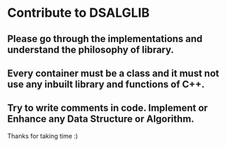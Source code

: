 # Contribute to DSALGLIB

## Please go through the implementations and understand the philosophy of library.  
## Every container must be a class and it must not use any inbuilt library and functions of C++. 
## Try to write comments in code. Implement or Enhance any Data Structure or Algorithm.

Thanks for taking time :)
